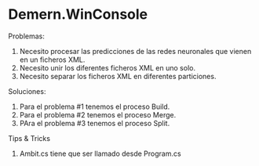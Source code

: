 # Demern.WinConsole

Problemas:

1. Necesito procesar las predicciones de las redes neuronales que vienen en un ficheros XML.
2. Necesito unir los diferentes ficheros XML en uno solo.
3. Necesito separar los ficheros XML en diferentes particiones.

Soluciones:

1. Para el problema #1 tenemos el proceso Build.
2. Para el problema #2 tenemos el proceso Merge.
3. PAra el problema #3 tenemos el proceso Split.

Tips & Tricks

1. Ambit.cs tiene que ser llamado desde Program.cs
